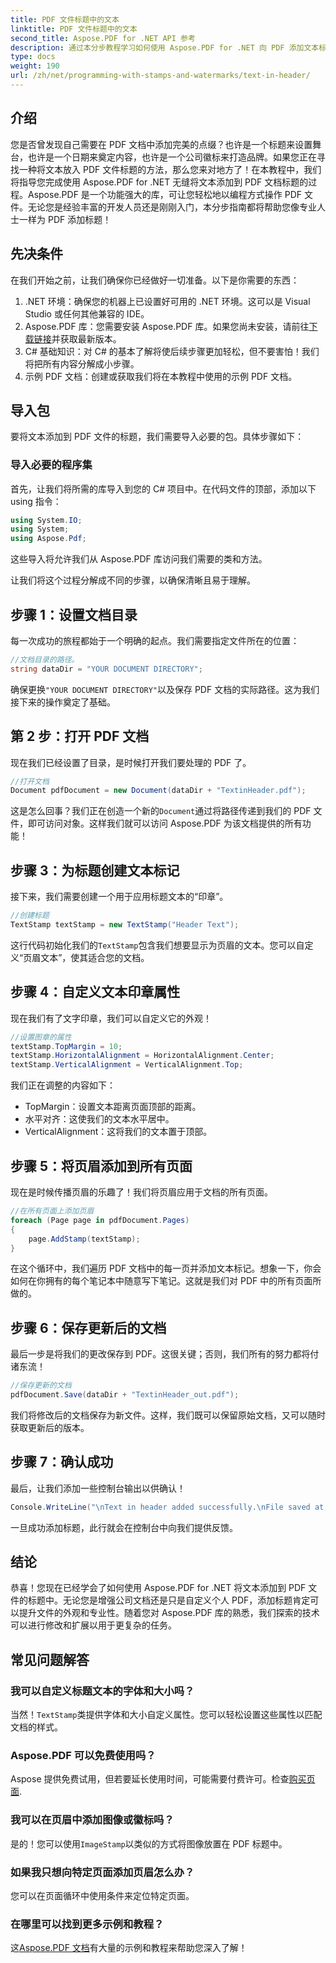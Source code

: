 ```yaml
---
title: PDF 文件标题中的文本
linktitle: PDF 文件标题中的文本
second_title: Aspose.PDF for .NET API 参考
description: 通过本分步教程学习如何使用 Aspose.PDF for .NET 向 PDF 添加文本标题。高效且有效地增强您的文档。
type: docs
weight: 190
url: /zh/net/programming-with-stamps-and-watermarks/text-in-header/
---
```

## 介绍

您是否曾发现自己需要在 PDF 文档中添加完美的点缀？也许是一个标题来设置舞台，也许是一个日期来奠定内容，也许是一个公司徽标来打造品牌。如果您正在寻找一种将文本放入 PDF 文件标题的方法，那么您来对地方了！在本教程中，我们将指导您完成使用 Aspose.PDF for .NET 无缝将文本添加到 PDF 文档标题的过程。Aspose.PDF 是一个功能强大的库，可让您轻松地以编程方式操作 PDF 文件。无论您是经验丰富的开发人员还是刚刚入门，本分步指南都将帮助您像专业人士一样为 PDF 添加标题！

## 先决条件

在我们开始之前，让我们确保你已经做好一切准备。以下是你需要的东西：

1. .NET 环境：确保您的机器上已设置好可用的 .NET 环境。这可以是 Visual Studio 或任何其他兼容的 IDE。
2.  Aspose.PDF 库：您需要安装 Aspose.PDF 库。如果您尚未安装，请前往[下载链接](https://releases.aspose.com/pdf/net/)并获取最新版本。
3. C# 基础知识：对 C# 的基本了解将使后续步骤更加轻松，但不要害怕！我们将把所有内容分解成小步骤。
4. 示例 PDF 文档：创建或获取我们将在本教程中使用的示例 PDF 文档。

## 导入包

要将文本添加到 PDF 文件的标题，我们需要导入必要的包。具体步骤如下：

### 导入必要的程序集

首先，让我们将所需的库导入到您的 C# 项目中。在代码文件的顶部，添加以下 using 指令：

```csharp
using System.IO;
using System;
using Aspose.Pdf;
```

这些导入将允许我们从 Aspose.PDF 库访问我们需要的类和方法。

让我们将这个过程分解成不同的步骤，以确保清晰且易于理解。

## 步骤 1：设置文档目录

每一次成功的旅程都始于一个明确的起点。我们需要指定文件所在的位置：

```csharp
//文档目录的路径。
string dataDir = "YOUR DOCUMENT DIRECTORY";
```

确保更换`"YOUR DOCUMENT DIRECTORY"`以及保存 PDF 文档的实际路径。这为我们接下来的操作奠定了基础。

## 第 2 步：打开 PDF 文档

现在我们已经设置了目录，是时候打开我们要处理的 PDF 了。

```csharp
//打开文档
Document pdfDocument = new Document(dataDir + "TextinHeader.pdf");
```

这是怎么回事？我们正在创造一个新的`Document`通过将路径传递到我们的 PDF 文件，即可访问对象。这样我们就可以访问 Aspose.PDF 为该文档提供的所有功能！

## 步骤 3：为标题创建文本标记

接下来，我们需要创建一个用于应用标题文本的“印章”。

```csharp
//创建标题
TextStamp textStamp = new TextStamp("Header Text");
```

这行代码初始化我们的`TextStamp`包含我们想要显示为页眉的文本。您可以自定义“页眉文本”，使其适合您的文档。 

## 步骤 4：自定义文本印章属性

现在我们有了文字印章，我们可以自定义它的外观！

```csharp
//设置图章的属性
textStamp.TopMargin = 10;
textStamp.HorizontalAlignment = HorizontalAlignment.Center;
textStamp.VerticalAlignment = VerticalAlignment.Top;
```

我们正在调整的内容如下：
- TopMargin：设置文本距离页面顶部的距离。
- 水平对齐：这使我们的文本水平居中。
- VerticalAlignment：这将我们的文本置于顶部。

## 步骤 5：将页眉添加到所有页面

现在是时候传播页眉的乐趣了！我们将页眉应用于文档的所有页面。

```csharp
//在所有页面上添加页眉
foreach (Page page in pdfDocument.Pages)
{
    page.AddStamp(textStamp);
}
```

在这个循环中，我们遍历 PDF 文档中的每一页并添加文本标记。想象一下，你会如何在你拥有的每个笔记本中随意写下笔记。这就是我们对 PDF 中的所有页面所做的。

## 步骤 6：保存更新后的文档

最后一步是将我们的更改保存到 PDF。这很关键；否则，我们所有的努力都将付诸东流！

```csharp
//保存更新的文档
pdfDocument.Save(dataDir + "TextinHeader_out.pdf");
```

我们将修改后的文档保存为新文件。这样，我们既可以保留原始文档，又可以随时获取更新后的版本。

## 步骤 7：确认成功

最后，让我们添加一些控制台输出以供确认！

```csharp
Console.WriteLine("\nText in header added successfully.\nFile saved at " + dataDir);
```

一旦成功添加标题，此行就会在控制台中向我们提供反馈。

## 结论

恭喜！您现在已经学会了如何使用 Aspose.PDF for .NET 将文本添加到 PDF 文件的标题中。无论您是增强公司文档还是只是自定义个人 PDF，添加标题肯定可以提升文件的外观和专业性。随着您对 Aspose.PDF 库的熟悉，我们探索的技术可以进行修改和扩展以用于更复杂的任务。

## 常见问题解答

### 我可以自定义标题文本的字体和大小吗？
当然！`TextStamp`类提供字体和大小自定义属性。您可以轻松设置这些属性以匹配文档的样式。

### Aspose.PDF 可以免费使用吗？
Aspose 提供免费试用，但若要延长使用时间，可能需要付费许可。检查[购买页面](https://purchase.aspose.com/buy).

### 我可以在页眉中添加图像或徽标吗？
是的！您可以使用`ImageStamp`以类似的方式将图像放置在 PDF 标题中。

### 如果我只想向特定页面添加页眉怎么办？
您可以在页面循环中使用条件来定位特定页面。

### 在哪里可以找到更多示例和教程？
这[Aspose.PDF 文档](https://reference.aspose.com/pdf/net/)有大量的示例和教程来帮助您深入了解！